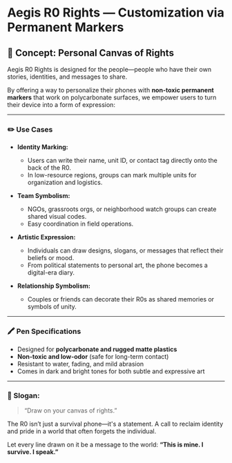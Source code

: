 # Aegis R0 Rights — Customization via Permanent Markers

## 🎨 Concept: Personal Canvas of Rights

Aegis R0 Rights is designed for the people—people who have their own stories, identities, and messages to share.

By offering a way to personalize their phones with **non-toxic permanent markers** that work on polycarbonate surfaces, we empower users to turn their device into a form of expression:

---

### ✏️ Use Cases

- **Identity Marking:**
  - Users can write their name, unit ID, or contact tag directly onto the back of the R0.
  - In low-resource regions, groups can mark multiple units for organization and logistics.

- **Team Symbolism:**
  - NGOs, grassroots orgs, or neighborhood watch groups can create shared visual codes.
  - Easy coordination in field operations.

- **Artistic Expression:**
  - Individuals can draw designs, slogans, or messages that reflect their beliefs or mood.
  - From political statements to personal art, the phone becomes a digital-era diary.

- **Relationship Symbolism:**
  - Couples or friends can decorate their R0s as shared memories or symbols of unity.

---

### 🖍️ Pen Specifications

- Designed for **polycarbonate and rugged matte plastics**
- **Non-toxic and low-odor** (safe for long-term contact)
- Resistant to water, fading, and mild abrasion
- Comes in dark and bright tones for both subtle and expressive art

---

### 🧠 Slogan:
> “Draw on your canvas of rights.”

The R0 isn’t just a survival phone—it's a statement. A call to reclaim identity and pride in a world that often forgets the individual.

Let every line drawn on it be a message to the world: **“This is mine. I survive. I speak.”**

